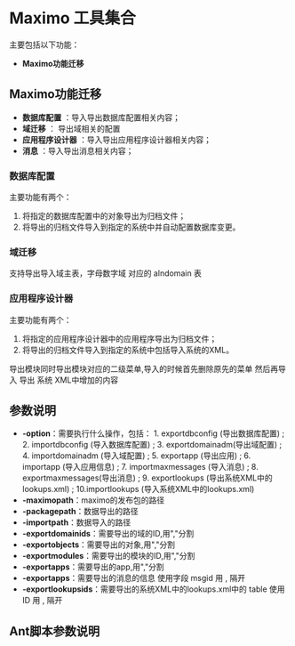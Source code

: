 # Maximo 工具集合
主要包括以下功能：
- **Maximo功能迁移** 

## Maximo功能迁移
- **数据库配置** ：导入导出数据库配置相关内容；
- **域迁移** ： 导出域相关的配置
- **应用程序设计器** ：导入导出应用程序设计器相关内容；
- **消息** ：导入导出消息相关内容；

### 数据库配置
主要功能有两个：
1. 将指定的数据库配置中的对象导出为归档文件；
2. 将导出的归档文件导入到指定的系统中并自动配置数据库变更。

### 域迁移
支持导出导入域主表，字母数字域 对应的 alndomain 表

### 应用程序设计器
主要功能有两个：
1. 将指定的应用程序设计器中的应用程序导出为归档文件；
2. 将导出的归档文件导入到指定的系统中包括导入系统的XML。

导出模块同时导出模块对应的二级菜单,导入的时候首先删除原先的菜单 然后再导入
导出 系统 XML中增加的内容  

## 参数说明
- **-option**：需要执行什么操作，包括： 1. exportdbconfig (导出数据库配置) ; 2. importdbconfig (导入数据库配置) ; 3. exportdomainadm(导出域配置) ; 4. importdomainadm (导入域配置) ; 5. exportapp (导出应用) ; 6. importapp (导入应用信息) ; 7. importmaxmessages (导入消息) ; 8. exportmaxmessages(导出消息) ; 9. exportlookups (导出系统XML中的lookups.xml) ; 10.importlookups (导入系统XML中的lookups.xml)
- **-maximopath**：maximo的发布包的路径
- **-packagepath**：数据导出的路径
- **-importpath**：数据导入的路径
- **-exportdomainids**：需要导出的域的ID,用","分割
- **-exportobjects**：需要导出的对象,用","分割
- **-exportmodules**：需要导出的模块的ID,用","分割
- **-exportapps**：需要导出的app,用","分割
- **-exportapps**：需要导出的消息的信息 使用字段 msgid 用 , 隔开
- **-exportlookupsids**：需要导出的系统XML中的lookups.xml中的 table 使用 ID  用 , 隔开

## Ant脚本参数说明